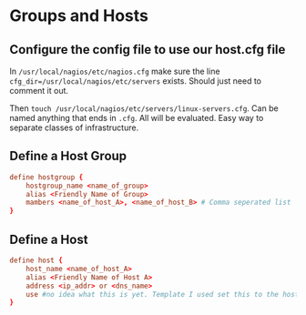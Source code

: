 # Groups and Hosts

## Configure the config file to use our host.cfg file

In `/usr/local/nagios/etc/nagios.cfg` make sure the line `cfg_dir=/usr/local/nagios/etc/servers` exists. Should just need to comment it out. 

Then `touch /usr/local/nagios/etc/servers/linux-servers.cfg`. Can be named anything that ends in `.cfg`. All will be evaluated. Easy way to separate classes of infrastructure. 

## Define a Host Group

``` conf
define hostgroup {
    hostgroup_name <name_of_group>
    alias <Friendly Name of Group>
    mambers <name_of_host_A>, <name_of_host_B> # Comma seperated list
}
```

## Define a Host

``` conf
define host {
    host_name <name_of_host_A>
    alias <Friendly Name of Host A>
    address <ip_addr> or <dns_name>
    use #no idea what this is yet. Template I used set this to the hostgroup_name
}
```
